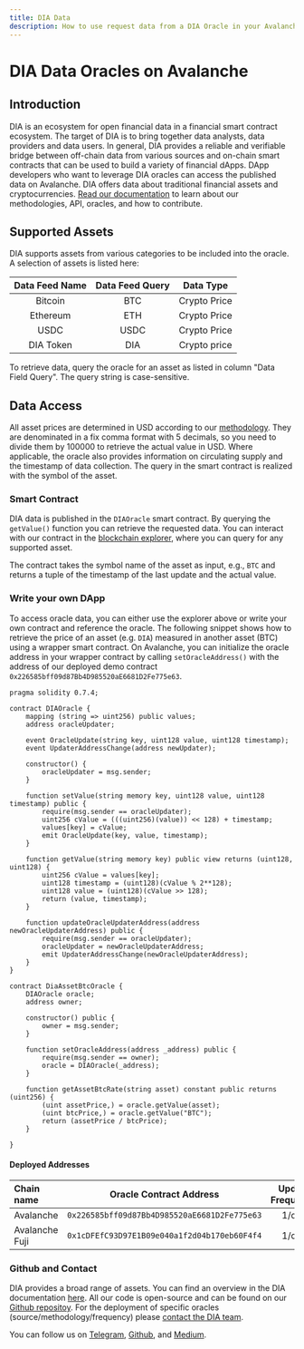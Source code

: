 ```yaml
---
title: DIA Data
description: How to use request data from a DIA Oracle in your Avalanche Dapp using smart contracts
---
```


# DIA Data Oracles on Avalanche

## Introduction

DIA is an ecosystem for open financial data in a financial smart contract ecosystem.
The target of DIA is to bring together data analysts, data providers and data users.
In general, DIA provides a reliable and verifiable bridge between off-chain data from various sources and on-chain smart contracts that can be used to build a variety of financial dApps. 
DApp developers who want to leverage DIA oracles can access the published data on Avalanche.
DIA offers data about traditional financial assets and cryptocurrencies.
[Read our documentation](https://docs.diadata.org) to learn about our methodologies, API, oracles, and how to contribute.

## Supported Assets

DIA supports assets from various categories to be included into the oracle. A selection of assets is listed here:

Data Feed Name  |   Data Feed Query           | Data Type                           |
| :-----------: | :-------------------------: | :---------------------------------: |
| Bitcoin       |   BTC                       |  Crypto Price                       |
| Ethereum      |   ETH                       |  Crypto Price                       |
| USDC          |   USDC                      |  Crypto Price                       |
| DIA Token     |   DIA                       |  Crypto price                       |

To retrieve data, query the oracle for an asset as listed in column "Data Field Query".
The query string is case-sensitive.

## Data Access

All asset prices are determined in USD according to our [methodology](https://docs.diadata.org/documentation/methodology).
They are denominated in a fix comma format with 5 decimals, so you need to divide them by 100000 to retrieve the actual value in USD.
Where applicable, the oracle also provides information on circulating supply and the timestamp of data collection.
The query in the smart contract is realized with the symbol of the asset.

### Smart Contract

DIA data is published in the `DIAOracle` smart contract.
By querying the `getValue()` function you can retrieve the requested data.
You can interact with our contract in the [blockchain explorer](https://cchain.explorer.avax.network/address/0x226585bff09d87Bb4D985520aE6681D2Fe775e63), where you can query for any supported asset.

The contract takes the symbol name of the asset as input, e.g., `BTC` and returns a tuple of the timestamp of the last update and the actual value.

### Write your own DApp

To access oracle data, you can either use the explorer above or write your own contract and reference the oracle.
The following snippet shows how to retrieve the price of an asset (e.g. `DIA`) measured in another asset (BTC) using a wrapper smart contract.
On Avalanche, you can initialize the oracle address in your wrapper contract by calling `setOracleAddress()` with the address of our deployed demo contract `0x226585bff09d87Bb4D985520aE6681D2Fe775e63`.

```
pragma solidity 0.7.4;

contract DIAOracle {
    mapping (string => uint256) public values;
    address oracleUpdater;
    
    event OracleUpdate(string key, uint128 value, uint128 timestamp);
    event UpdaterAddressChange(address newUpdater);
    
    constructor() {
        oracleUpdater = msg.sender;
    }
    
    function setValue(string memory key, uint128 value, uint128 timestamp) public {
        require(msg.sender == oracleUpdater);
        uint256 cValue = (((uint256)(value)) << 128) + timestamp;
        values[key] = cValue;
        emit OracleUpdate(key, value, timestamp);
    }
    
    function getValue(string memory key) public view returns (uint128, uint128) {
        uint256 cValue = values[key];
        uint128 timestamp = (uint128)(cValue % 2**128);
        uint128 value = (uint128)(cValue >> 128);
        return (value, timestamp);
    }
    
    function updateOracleUpdaterAddress(address newOracleUpdaterAddress) public {
        require(msg.sender == oracleUpdater);
        oracleUpdater = newOracleUpdaterAddress;
        emit UpdaterAddressChange(newOracleUpdaterAddress);
    }
}

contract DiaAssetBtcOracle {
	DIAOracle oracle;
	address owner;
    
	constructor() public {
		owner = msg.sender;
	}
    
	function setOracleAddress(address _address) public {
		require(msg.sender == owner);
		oracle = DIAOracle(_address);
	}
    
	function getAssetBtcRate(string asset) constant public returns (uint256) {
		(uint assetPrice,) = oracle.getValue(asset);
		(uint btcPrice,) = oracle.getValue("BTC");
		return (assetPrice / btcPrice);
	}
    
}
```

#### Deployed Addresses

| Chain name     |        Oracle Contract Address               | Update Frequency |
| :------------- | :------------------------------------------: | :----------: |
| Avalanche      | `0x226585bff09d87Bb4D985520aE6681D2Fe775e63` |    1/day    |
| Avalanche Fuji | `0x1cDFEfC93D97E1B09e040a1f2d04b170eb60F4f4` |    1/day    |

### Github and Contact

DIA provides a broad range of assets. You can find an overview in the DIA documentation [here](https://docs.diadata.org/documentation/oracle-documentation).
All our code is open-source and can be found on our [Github repositoy](https://github.com/diadata-org/diadata).
For the deployment of specific oracles (source/methodology/frequency) please [contact the DIA team](mailto:bd@diadata.org).

You can follow us on [Telegram](https://t.me/DIAdata_org), [Github](https://github.com/diadata-org), and [Medium](https://medium.com/dia-insights).
